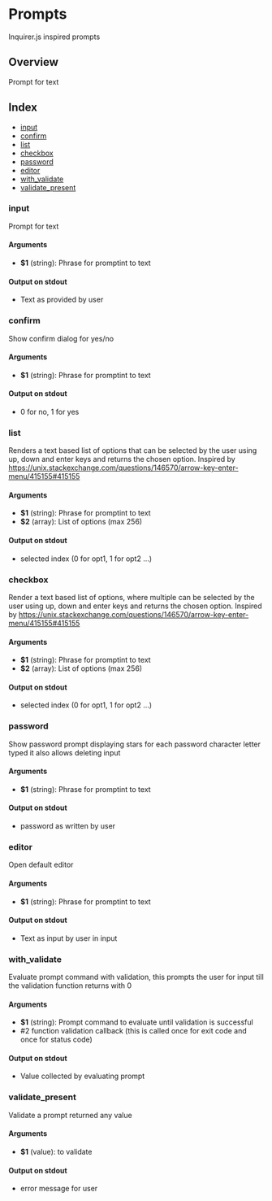 # Prompts

Inquirer.js inspired prompts

## Overview

Prompt for text

## Index

* [input](#input)
* [confirm](#confirm)
* [list](#list)
* [checkbox](#checkbox)
* [password](#password)
* [editor](#editor)
* [with_validate](#with_validate)
* [validate_present](#validate_present)

### input

Prompt for text

#### Arguments

* **$1** (string): Phrase for promptint to text

#### Output on stdout

* Text as provided by user

### confirm

Show confirm dialog for yes/no

#### Arguments

* **$1** (string): Phrase for promptint to text

#### Output on stdout

* 0 for no, 1 for yes

### list

Renders a text based list of options that can be selected by the
user using up, down and enter keys and returns the chosen option.
Inspired by https://unix.stackexchange.com/questions/146570/arrow-key-enter-menu/415155#415155

#### Arguments

* **$1** (string): Phrase for promptint to text
* **$2** (array): List of options (max 256)

#### Output on stdout

* selected index (0 for opt1, 1 for opt2 ...)

### checkbox

Render a text based list of options, where multiple can be selected by the
user using up, down and enter keys and returns the chosen option.
Inspired by https://unix.stackexchange.com/questions/146570/arrow-key-enter-menu/415155#415155

#### Arguments

* **$1** (string): Phrase for promptint to text
* **$2** (array): List of options (max 256)

#### Output on stdout

* selected index (0 for opt1, 1 for opt2 ...)

### password

Show password prompt displaying stars for each password character letter typed
it also allows deleting input

#### Arguments

* **$1** (string): Phrase for promptint to text

#### Output on stdout

* password as written by user

### editor

Open default editor

#### Arguments

* **$1** (string): Phrase for promptint to text

#### Output on stdout

* Text as input by user in input

### with_validate

Evaluate prompt command with validation, this prompts the user for input till the validation function
returns with 0

#### Arguments

* **$1** (string): Prompt command to evaluate until validation is successful
* #2 function validation callback (this is called once for exit code and once for status code)

#### Output on stdout

* Value collected by evaluating prompt

### validate_present

Validate a prompt returned any value

#### Arguments

* **$1** (value): to validate

#### Output on stdout

* error message for user

